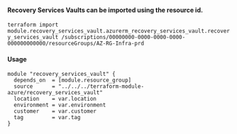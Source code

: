 #### Recovery Services Vaults can be imported using the resource id.
`terraform import module.recovery_services_vault.azurerm_recovery_services_vault.recovery_services_vault /subscriptions/00000000-0000-0000-0000-000000000000/resourceGroups/AZ-RG-Infra-prd`

#### Usage
```hcl
module "recovery_services_vault" {
  depends_on  = [module.resource_group]
  source      = "../../../terraform-module-azure/recovery_services_vault"
  location    = var.location
  environment = var.environment
  customer    = var.customer
  tag         = var.tag
}
```